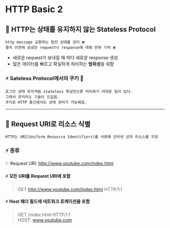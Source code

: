 # HTTP Basic 2

## 📌 HTTP는 상태를 유지하지 않는 Stateless Protocol 

    http message 교환하는 동안 상태를 관리 ❌ 
    결국 이전에 보냈던 request나 response에 대해 전혀 기억 ❌

- 새로운 request가 보내질 때 마다 새로운 response 생성
- 많은 데이터를 빠르고 확실하게 처리하는 **범위성**을 위함

### ⚡️ Sateless Protocol에서의 쿠키 🍪

    로그인 상태 유지처럼 stateless 특성만으론 처리하기 어려운 일이 있다.
    그래서 쿠키라는 기술이 도입됨.
    쿠키로 HTTP 통신에서도 상태 관리가 가능해짐.

--- 

## 📌 Request URI로 리소스 식별

    HTTP는 URI(Uniform Resource Identifiers)를 사용해 인터넷 상의 리소스를 지정

### ⚡️ 종류

✨ Request URI: http://www.youtube.com/index.html

#### ⚡️ 모든 URI를 Request URI에 포함 
> GET http://www.youtube.com/index.html HTTP/1.1

#### ⚡️ Host 헤더 필드에 네트워크 로케이션을 포함
> GET /index.html HTTP/1.1 <br>
> HOST: www.youtube.com


